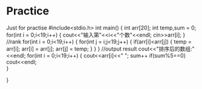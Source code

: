 # Practice
Just for practise
#include<stdio.h>
int main()
{
     int arr[20];
     int temp,sum = 0;
     for(int i = 0;i<19;i++)
     {
         cout<<"输入第"<<i<<"个数"<<endl;
         cin>>arr[i];
     }
     //rank
     for(int i = 0;i<19;i++)
     {
         for(int j = i;j<19;j++)
         {
              if(arr[i]<arr[j])
              {
                   temp = arr[i];
                   arr[i] = arr[j];
                   arr[j] = temp;
              }
         }
     }
     //output result
     cout<<"排序后的数组:"<<endl;
     for(int i = 0;i<19;i++)
     {
         cout<<arr[i]<<"   ";
         sum++
         if(sum%5==0)
         cout<<endl;   
     }
     
     

}
